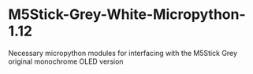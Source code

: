 # M5Stick-Grey-White-Micropython-1.12
Necessary micropython modules for interfacing with the M5Stick Grey original monochrome OLED version 
